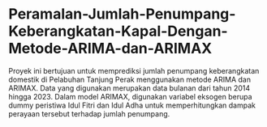 # Peramalan-Jumlah-Penumpang-Keberangkatan-Kapal-Dengan-Metode-ARIMA-dan-ARIMAX
Proyek ini bertujuan untuk memprediksi jumlah penumpang keberangkatan domestik di Pelabuhan Tanjung Perak menggunakan metode ARIMA dan ARIMAX. Data yang digunakan merupakan data bulanan dari tahun 2014 hingga 2023. Dalam model ARIMAX, digunakan variabel eksogen berupa dummy peristiwa Idul Fitri dan Idul Adha untuk memperhitungkan dampak perayaan tersebut terhadap jumlah penumpang.
